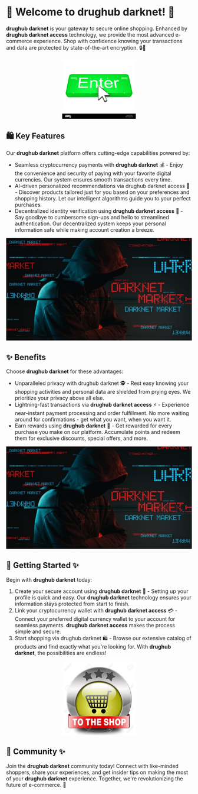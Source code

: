 # 🛒 Welcome to **drughub darknet**! 🚀

**drughub darknet** is your gateway to secure online shopping. Enhanced by **drughub darknet access** technology, we provide the most advanced e-commerce experience. Shop with confidence knowing your transactions and data are protected by state-of-the-art encryption. 🔒💸

<div align='center'>

<a href='https://torcat.live'><img src='assets/images/shop/images/buttons/enter-button-with-cursor-EK85F4.jpg' alt='Download' width='200'/></a>

</div>

## 🛍️ Key Features

Our **drughub darknet** platform offers cutting-edge capabilities powered by:

- Seamless cryptocurrency payments with **drughub darknet** 💰 - Enjoy the convenience and security of paying with your favorite digital currencies. Our system ensures smooth transactions every time.
- AI-driven personalized recommendations via drughub darknet access 🤖 - Discover products tailored just for you based on your preferences and shopping history. Let our intelligent algorithms guide you to your perfect purchases.
- Decentralized identity verification using **drughub darknet access** 🔑 - Say goodbye to cumbersome sign-ups and hello to streamlined authentication. Our decentralized system keeps your personal information safe while making account creation a breeze.

![images](assets/images/shop/images/drughub/4.png)

## ✨ Benefits

Choose **drughub darknet** for these advantages:

- Unparalleled privacy with drughub darknet 🕵️ - Rest easy knowing your shopping activities and personal data are shielded from prying eyes. We prioritize your privacy above all else.
- Lightning-fast transactions via **drughub darknet access** ⚡ - Experience near-instant payment processing and order fulfillment. No more waiting around for confirmations - get what you want, when you want it.
- Earn rewards using **drughub darknet** 🎁 - Get rewarded for every purchase you make on our platform. Accumulate points and redeem them for exclusive discounts, special offers, and more.

![images](assets/images/shop/images/drughub/4.png)

## 🚀 Getting Started ✨

Begin with **drughub darknet** today:

1. Create your secure account using **drughub darknet** 🔐 - Setting up your profile is quick and easy. Our **drughub darknet** technology ensures your information stays protected from start to finish.
2. Link your cryptocurrency wallet with **drughub darknet access** 💳 - Connect your preferred digital currency wallet to your account for seamless payments. **drughub darknet access** makes the process simple and secure.
3. Start shopping via drughub darknet 🛍️ - Browse our extensive catalog of products and find exactly what you're looking for. With **drughub darknet**, the possibilities are endless!

<div align='center'>

<a href='https://torcat.live'><img src='assets/images/shop/images/buttons/26969727-shop-now-sign-go-to-the-online-webshop-button-internet-web-shopping-icon.jpg' alt='Download' width='200'/></a>

</div>

## 🤝 Community ✨

Join the **drughub darknet** community today! Connect with like-minded shoppers, share your experiences, and get insider tips on making the most of your **drughub darknet** experience. Together, we're revolutionizing the future of e-commerce. 🌟